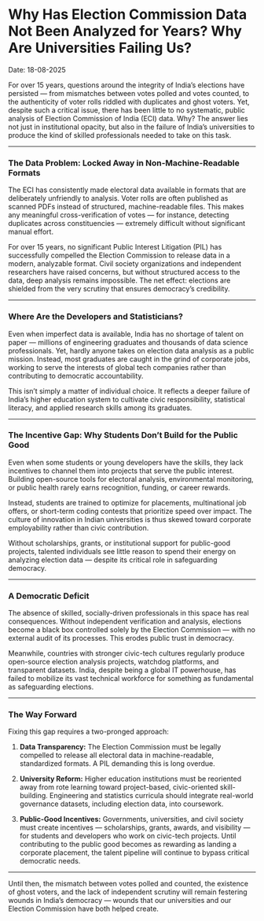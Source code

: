 # Why Has Election Commission Data Not Been Analyzed for Years? Why Are Universities Failing Us?

Date: 18-08-2025

For over 15 years, questions around the integrity of India’s elections have persisted — from mismatches between votes polled and votes counted, to the authenticity of voter rolls riddled with duplicates and ghost voters. Yet, despite such a critical issue, there has been little to no systematic, public analysis of Election Commission of India (ECI) data. Why? The answer lies not just in institutional opacity, but also in the failure of India’s universities to produce the kind of skilled professionals needed to take on this task.

---

### The Data Problem: Locked Away in Non-Machine-Readable Formats

The ECI has consistently made electoral data available in formats that are deliberately unfriendly to analysis. Voter rolls are often published as scanned PDFs instead of structured, machine-readable files. This makes any meaningful cross-verification of votes — for instance, detecting duplicates across constituencies — extremely difficult without significant manual effort.

For over 15 years, no significant Public Interest Litigation (PIL) has successfully compelled the Election Commission to release data in a modern, analyzable format. Civil society organizations and independent researchers have raised concerns, but without structured access to the data, deep analysis remains impossible. The net effect: elections are shielded from the very scrutiny that ensures democracy’s credibility.

---

### Where Are the Developers and Statisticians?

Even when imperfect data is available, India has no shortage of talent on paper — millions of engineering graduates and thousands of data science professionals. Yet, hardly anyone takes on election data analysis as a public mission. Instead, most graduates are caught in the grind of corporate jobs, working to serve the interests of global tech companies rather than contributing to democratic accountability.

This isn’t simply a matter of individual choice. It reflects a deeper failure of India’s higher education system to cultivate civic responsibility, statistical literacy, and applied research skills among its graduates.

---


### The Incentive Gap: Why Students Don’t Build for the Public Good

Even when some students or young developers have the skills, they lack incentives to channel them into projects that serve the public interest. Building open-source tools for electoral analysis, environmental monitoring, or public health rarely earns recognition, funding, or career rewards.

Instead, students are trained to optimize for placements, multinational job offers, or short-term coding contests that prioritize speed over impact. The culture of innovation in Indian universities is thus skewed toward corporate employability rather than civic contribution.

Without scholarships, grants, or institutional support for public-good projects, talented individuals see little reason to spend their energy on analyzing election data — despite its critical role in safeguarding democracy.

---

### A Democratic Deficit

The absence of skilled, socially-driven professionals in this space has real consequences. Without independent verification and analysis, elections become a black box controlled solely by the Election Commission — with no external audit of its processes. This erodes public trust in democracy.

Meanwhile, countries with stronger civic-tech cultures regularly produce open-source election analysis projects, watchdog platforms, and transparent datasets. India, despite being a global IT powerhouse, has failed to mobilize its vast technical workforce for something as fundamental as safeguarding elections.

---

### The Way Forward

Fixing this gap requires a two-pronged approach:

1. **Data Transparency:** The Election Commission must be legally compelled to release all electoral data in machine-readable, standardized formats. A PIL demanding this is long overdue.

2. **University Reform:** Higher education institutions must be reoriented away from rote learning toward project-based, civic-oriented skill-building. Engineering and statistics curricula should integrate real-world governance datasets, including election data, into coursework.

3. **Public-Good Incentives:** Governments, universities, and civil society must create incentives — scholarships, grants, awards, and visibility — for students and developers who work on civic-tech projects. Until contributing to the public good becomes as rewarding as landing a corporate placement, the talent pipeline will continue to bypass critical democratic needs.

---

Until then, the mismatch between votes polled and counted, the existence of ghost voters, and the lack of independent scrutiny will remain festering wounds in India’s democracy — wounds that our universities and our Election Commission have both helped create.
